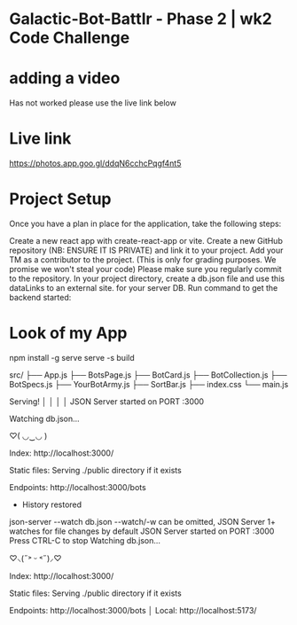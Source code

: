 # Galactic-Bot-Battlr - Phase 2 | wk2 Code Challenge 
# adding a video

Has not worked please use the live link below

# Live link
https://photos.app.goo.gl/ddqN6cchcPqgf4nt5 

# Project Setup
Once you have a plan in place for the application, take the following steps:

Create a new react app with create-react-app or vite.
Create a new GitHub repository (NB: ENSURE IT IS PRIVATE) and link it to your project.
Add your TM as a contributor to the project. (This is only for grading purposes. We promise we won't steal your code)
Please make sure you regularly commit to the repository.
In your project directory, create a db.json file and use this dataLinks to an external site. for your server DB.
Run command to get the backend started:

# Look of my App
npm install -g serve
serve -s build

src/
├── App.js
├── BotsPage.js
├── BotCard.js
├── BotCollection.js
├── BotSpecs.js
├── YourBotArmy.js
├── SortBar.js
 ├──  index.css
 └──  main.js

   Serving!                                │
   │                                           │
   │   JSON Server started on PORT :3000

Watching db.json...

♡( ◡‿◡ )

Index:
http://localhost:3000/

Static files:
Serving ./public directory if it exists

Endpoints:
http://localhost:3000/bots

 *  History restored 

 json-server --watch db.json
--watch/-w can be omitted, JSON Server 1+ watches for file changes by default
JSON Server started on PORT :3000
Press CTRL-C to stop
Watching db.json...

♡⸜(˶˃ ᵕ ˂˶)⸝♡

Index:
http://localhost:3000/

Static files:
Serving ./public directory if it exists

Endpoints:
http://localhost:3000/bots
       │
  Local:   http://localhost:5173/
